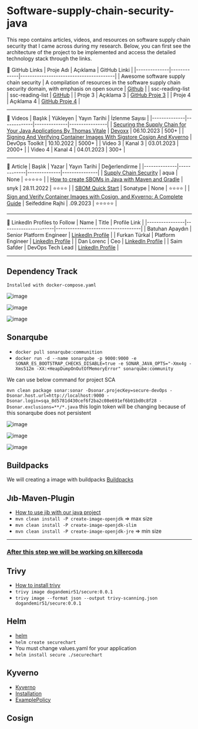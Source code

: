 # Software-supply-chain-security-java
This repo contains articles, videos, and resources on software supply chain security that I came across during my research. Below, you can first see the architecture of the project to be implemented and access the detailed technology stack through the links.

🔗 GitHub Links
| Proje Adı    | Açıklama    | GitHub Linki                           |
|--------------|-------------|----------------------------------------|
| Awesome software supply chain security      | A compilation of resources in the software supply chain security domain, with emphasis on open source | [Github](https://github.com/bureado/awesome-software-supply-chain-security)  |
| ssc-reading-list      | ssc-reading-list  | [GitHub](https://github.com/chainguard-dev/ssc-reading-list)  |
| Proje 3      | Açıklama 3  | [GitHub Proje 3](https://github.com/)  |
| Proje 4      | Açıklama 4  | [GitHub Proje 4](https://github.com/)  |

------------------------------------------------------------------------------

🎥 Videos
| Başlık       | Yükleyen    | Yayın Tarihi | İzlenme Sayısı |
|--------------|-------------|--------------|----------------|
| [Securing the Supply Chain for Your Java Applications By Thomas Vitale](https://youtu.be/ftPFxK8JPNM?si=SZRjqNARzj1GJaam)    | [Devoxx](https://youtube.com/@DevoxxForever?si=L_YwGLhn7japl-bb)    | 06.10.2023   | 500+          |
| [Signing And Verifying Container Images With Sigstore Cosign And Kyverno](https://www.youtube.com/watch?v=HLb1Q086u6M&t=1s)      | DevOps Toolkit     | 10.10.2022   | 5000+           |
| Video 3      | Kanal 3     | 03.01.2023   | 2000+          |
| Video 4      | Kanal 4     | 04.01.2023   | 300+           |

------------------------------------------------------------------------------

📝 Article
| Başlık       | Yazar       | Yayın Tarihi | Değerlendirme |
|--------------|-------------|--------------|---------------|
| [Supply Chain Security](https://www.aquasec.com/cloud-native-academy/supply-chain-security/supply-chain-security-mitigating-the-supply-chain-threat/)       | aqua     | None   | ⭐⭐⭐⭐⭐    |
| [How to create SBOMs in Java with Maven and Gradle](https://medium.com/@snyksec/how-to-create-sboms-in-java-with-maven-and-gradle-2abb1269baa6)       | snyk     | 28.11.2022   | ⭐⭐⭐⭐       |
| [SBOM Quick Start](https://help.sonatype.com/iqserver/quickstart-guides/software-bill-of-materials-%28sbom%29-quick-start?selectedPageVersions=6&selectedPageVersions=7)       | Sonatype     | None   | ⭐⭐⭐⭐     |
| [Sign and Verify Container Images with Cosign, and Kyverno: A Complete Guide](https://medium.com/@seifeddinerajhi/sign-and-verify-container-images-with-cosign-and-kyverno-a-complete-guide-b32b1f6e6264)       | Seifeddine Rajhi     | .09.2023   | ⭐⭐⭐⭐⭐ |

--------------------------------------------------------------------------------

👤 LinkedIn Profiles to Follow
| Name           | Title               | Profile Link                        |
|----------------|----------------------|------------------------------------|
| Batuhan Apaydın       | Senior Platform Engineer          | [LinkedIn Profile](https://www.linkedin.com/in/bthnapydin/) |
| Furkan Türkal       | Platform Engineer          | [LinkedIn Profile](https://www.linkedin.com/in/furkanturkal/) |
| Dan Lorenc       | Ceo          | [LinkedIn Profile](https://www.linkedin.com/in/danlorenc/) |
| Saim Safder      | DevOps Tech Lead         | [LinkedIn Profile](https://www.linkedin.com/in/saim-safder/) |


--------------------------------------
## Dependency Track 

`Installed with docker-compose.yaml`

![image](https://github.com/emirhandogandemir/software-supply-chain-security-java/assets/74687192/4db8ff3b-6c49-499b-b705-bb69a9e1af6c)

![image](https://github.com/emirhandogandemir/software-supply-chain-security-java/assets/74687192/a77ad6f6-4445-4097-8778-2852e1e8dae6)

![image](https://github.com/emirhandogandemir/software-supply-chain-security-java/assets/74687192/e387a3f0-d3cb-4117-b37c-a2a7e1594322)

## Sonarqube

- `docker pull sonarqube:communition`
- `docker run -d --name sonarqube -p 9000:9000 -e SONAR_ES_BOOTSTRAP_CHECKS_DISABLE=true -e SONAR_JAVA_OPTS="-Xmx4g -Xms512m -XX:+HeapDumpOnOutOfMemoryError" sonarqube:community`

We can use below command for project SCA 

`mvn clean package sonar:sonar -Dsonar.projecKey=secure-devOps -Dsonar.host.url=http://localhost:9000 -Dsonar.login=sqa_8d5781d430cef6f2ba2c08e691ef6b01bd0c8f28 -Dsonar.exclusions=**/*.java` this login token will be changing because of this sonarqube does not persistent

![image](https://github.com/emirhandogandemir/software-supply-chain-security-java/assets/74687192/a2576664-7c8f-45f6-8cc7-734446a19e15)

![image](https://github.com/emirhandogandemir/software-supply-chain-security-java/assets/74687192/11d5e107-f421-460c-a88d-912dadcead96)

![image](https://github.com/emirhandogandemir/software-supply-chain-security-java/assets/74687192/de7bba07-253e-4eb1-8792-4b1b19762d19)


## Buildpacks

We will creating a image with buildpacks
[Buildpacks](https://buildpacks.io/)


## Jıb-Maven-Plugin

- [How to use jib with our java project](https://github.com/GoogleContainerTools/jib/blob/master/jib-maven-plugin/README.md)
- `mvn clean install -P create-image-openjdk` => max size
- `mvn clean install -P create-image-openjdk-slim`
- `mvn clean install -P create-image-openjdk-jre` => min size
----------------------------------------------------------------------------------------

### [After this step we will be working on killercoda](https://killercoda.com/kubernetes/scenario/playground)

## Trivy

- [How to install trivy](https://aquasecurity.github.io/trivy/v0.18.3/installation/)
- `trivy image dogandemir51/secure:0.0.1`
- `trivy image --format json --output trivy-scanning.json dogandemir51/secure:0.0.1`

## Helm

- [helm](https://helm.sh/)
- `helm create securechart`
- You must change values.yaml for your application
- `helm install secure ./securechart`

## Kyverno

- [Kyverno](https://kyverno.io/docs/introduction/#quick-start)
- [Installation](https://kyverno.io/docs/installation/)
- [ExamplePolicy](https://kyverno.io/policies/best-practices/disallow-latest-tag/disallow-latest-tag/)

## Cosign 






